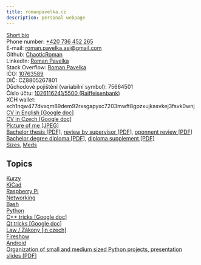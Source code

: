```yaml
---
title: romanpavelka.cz
description: personal webpage
---
```


[Short bio](https://github.com/ChaoticRoman/ChaoticRoman/blob/main/README.md)  
Phone number: [+420 736 452 265](tel:+420736452265)  
E-mail: [roman.pavelka.asi@gmail.com](mailto:roman.pavelka.asi@gmail.com)  
Github: [ChaoticRoman](https://github.com/ChaoticRoman)  
LinkedIn: [Roman Pavelka](https://www.linkedin.com/in/roman-pavelka-b721339b/)  
Stack Overflow: [Roman Pavelka](https://stackoverflow.com/users/12118546/roman-pavelka)  
IČO: [10763589](zivnost.pdf)  
DIČ: CZ8805267801  
Důchodové pojištění (variabilní symbol): 75664501  
Číslo účtu: [1026116241/5500 (Raiffeisenbank)](qr.png)  
XCH wallet: xch1nqw477dvxqm89dem92rxsgapyxc7203mwft8gpzxujkasvkej3fsvk0wnj  
[CV in English \[Google doc\]](https://docs.google.com/document/d/1chWjWus-AKZ4OC9tiD6cijwMMeaZSnZuHH4SbBLnbwY)  
[CV in Czech \[Google doc\]](https://docs.google.com/document/d/1kjOD4RH9kXEZwlxmo9bSw1o4J6N0vOD-g8OP7KHNMnA)  
[Picture of me \[JPEG\]](rpavelka.jpg)  
[Bachelor thesis \[PDF\]](fluxgate.pdf),
[review by supervisor \[PDF\]](Review_Roman_Pavelka.pdf),
[oponnent review \[PDF\]](Roman_bw.pdf)  
[Bachelor degree diploma \[PDF\]](diplom.pdf), [diploma supplement \[PDF\]](dodatek.pdf)  
[Sizes](sizes), [Meds](meds)  

## Topics

<a href='kurzy'>Kurzy</a><br>
<a href='kicad'>KiCad</a><br>
<a href='pi'>Raspberry Pi</a><br>
<a href='net'>Networking</a><br>
<a href='bash'>Bash</a><br>
<a href='python'>Python</a><br>
<a href='https://docs.google.com/document/d/1_MJSi8OFwptRwPrKsqrWDVxT5rG6KoHWJWzKFEDcVgE'>C++ tricks [Google doc]</a><br>
<a href='https://docs.google.com/document/d/1R2KTPmzWfuTrcC5v-jNdfptanTI2-d7Hwm4SZE9hlhk'>Qt tricks [Google doc]</a><br>
<a href='law'>Law / <span lang='cs'>Zákony</span> [in czech]</a><br>
<a href='fireshow'>Fireshow</a><br>
<a href='android'>Android</a><br>
[Organization of small and medium sized Python projects, presentation slides \[PDF\]](pyvo.pdf)  


<script src="https://threejs.org/build/three.js"></script>
<script>
let scene, camera, renderer, points, geometry, material;

function init() {
    scene = new THREE.Scene();
    camera = new THREE.PerspectiveCamera(75, window.innerWidth / window.innerHeight, 0.1, 1000);
    renderer = new THREE.WebGLRenderer({ antialias: true });
    renderer.setSize(window.innerWidth, window.innerHeight);
    renderer.setClearColor(0x000000); // Black background

    document.body.appendChild(renderer.domElement);
    renderer.domElement.style.position = "absolute";
    renderer.domElement.style.top = "0";
    renderer.domElement.style.left= "0";
    renderer.domElement.style.zIndex= "-1";

    geometry = new THREE.BufferGeometry();
    const vertices = [];
    const numPoints = 1000;

    // Generate random points
    for (let i = 0; i < numPoints; i++) {
        vertices.push((Math.random() - 0.5) * 10); // x
        vertices.push((Math.random() - 0.5) * 10); // y
        vertices.push((Math.random() - 0.5) * 10); // z
    }

    geometry.setAttribute('position', new THREE.Float32BufferAttribute(vertices, 3));

    material = new THREE.PointsMaterial({ color: 0xFFFFFF, size: 0.01 });

    points = new THREE.Points(geometry, material);
    scene.add(points);

    camera.position.z = 5;

    animate();
}

function animate() {
    requestAnimationFrame(animate);

    points.rotation.x += 0.001;
    points.rotation.y += 0.001;

    renderer.render(scene, camera);
}

window.addEventListener('resize', function() {
    const width = window.innerWidth;
    const height = window.innerHeight;
    renderer.setSize(width, height);
    camera.aspect = width / height;
    camera.updateProjectionMatrix();
});

init();
</script>
